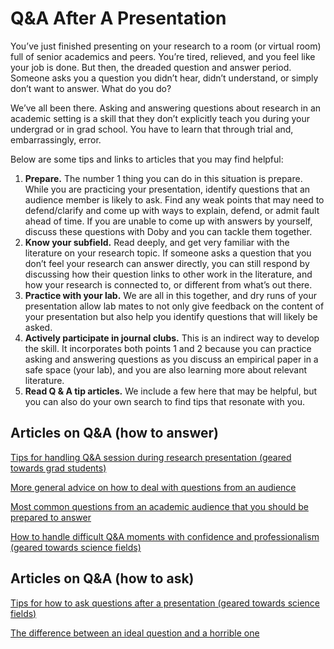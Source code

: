# Q&A After A Presentation 

You’ve just finished presenting on your research to a room (or virtual room) full of senior academics and peers. You’re tired, relieved, and you feel like your job is done. But then, the dreaded question and answer period. Someone asks you a question you didn’t hear, didn’t understand, or simply don’t want to answer. What do you do?

We’ve all been there. Asking and answering questions about research in an academic setting is a skill that they don’t explicitly teach you during your undergrad or in grad school. You have to learn that through trial and, embarrassingly, error.

Below are some tips and links to articles that you may find helpful:
1)	**Prepare.** The number 1 thing you can do in this situation is prepare. While you are practicing your presentation, identify questions that an audience member is likely to ask. Find any weak points that may need to defend/clarify and come up with ways to explain, defend, or admit fault ahead of time. If you are unable to come up with answers by yourself, discuss these questions with Doby and you can tackle them together.
2)	**Know your subfield.** Read deeply, and get very familiar with the literature on your research topic. If someone asks a question that you don’t feel your research can answer directly, you can still respond by discussing how their question links to other work in the literature, and how your research is connected to, or different from what’s out there. 
3)	**Practice with your lab.** We are all in this together, and dry runs of your presentation allow lab mates to not only give feedback on the content of your presentation but also help you identify questions that will likely be asked. 
4)	**Actively participate in journal clubs.** This is an indirect way to develop the skill. It incorporates both points 1 and 2 because you can practice asking and answering questions as you discuss an empirical paper in a safe space (your lab), and you are also learning more about relevant literature. 
5)	**Read Q & A tip articles.**  We include a few here that may be helpful, but you can also do your own search to find tips that resonate with you.

## Articles on Q&A (how to answer)

[Tips for handling Q&A session during research presentation (geared towards grad students)](https://wordvice.com/tips-for-handling-qa-sessions-during-research-presentations/)

[More general advice on how to deal with questions from an audience](https://hbr.org/2020/01/how-to-nail-the-qa-after-your-presentation)

[Most common questions from an academic audience that you should be prepared to answer](https://tressacademic.com/audience-questions/)

[How to handle difficult Q&A moments with confidence and professionalism (geared towards science fields)](https://thinkscience.co.jp/en/articles/how-to-handle-difficult-QandA-moments)

## Articles on Q&A (how to ask)

[Tips for how to ask questions after a presentation (geared towards science fields)](https://www.nig.ac.jp/jimu/soken/courses/OSC/contents/Q&A_e.pdf)

[The difference between an ideal question and a horrible one](https://www.quora.com/How-do-I-get-good-at-asking-questions-after-someone-gives-a-presentation)
